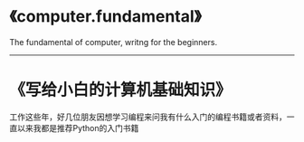 # 《computer.fundamental》

The fundamental of computer, writng for the beginners.

---

# 《写给小白的计算机基础知识》

工作这些年，好几位朋友因想学习编程来问我有什么入门的编程书籍或者资料，一直以来我都是推荐Python的入门书籍

